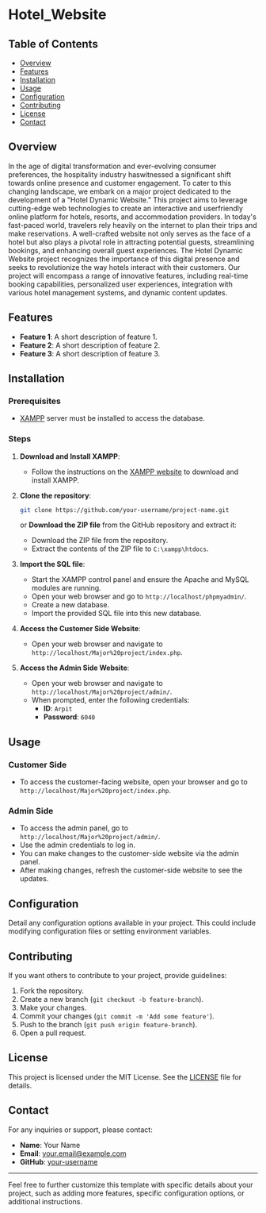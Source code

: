 # Hotel_Website

## Table of Contents
- [Overview](#overview)
- [Features](#features)
- [Installation](#installation)
- [Usage](#usage)
- [Configuration](#configuration)
- [Contributing](#contributing)
- [License](#license)
- [Contact](#contact)

## Overview
In the age of digital transformation and ever-evolving consumer preferences, the hospitality industry haswitnessed a significant shift towards online presence and customer engagement. To cater to this changing landscape, we embark on a major project dedicated to the development of a "Hotel Dynamic Website." This project aims to leverage cutting-edge web technologies to create an interactive and userfriendly online platform for hotels, resorts, and accommodation providers.
In today's fast-paced world, travelers rely heavily on the internet to plan their trips and make
reservations. A well-crafted website not only serves as the face of a hotel but also plays a pivotal role in
attracting potential guests, streamlining bookings, and enhancing overall guest experiences. The Hotel
Dynamic Website project recognizes the importance of this digital presence and seeks to revolutionize
the way hotels interact with their customers.
Our project will encompass a range of innovative features, including real-time booking capabilities,
personalized user experiences, integration with various hotel management systems, and dynamic content
updates.
 

## Features
- **Feature 1**: A short description of feature 1.
- **Feature 2**: A short description of feature 2.
- **Feature 3**: A short description of feature 3.

## Installation
### Prerequisites
- [XAMPP](https://www.apachefriends.org/index.html) server must be installed to access the database.

### Steps
1. **Download and Install XAMPP**: 
    - Follow the instructions on the [XAMPP website](https://www.apachefriends.org/index.html) to download and install XAMPP.
    
2. **Clone the repository**:
    ```bash
    git clone https://github.com/your-username/project-name.git
    ```
   or **Download the ZIP file** from the GitHub repository and extract it:
    - Download the ZIP file from the repository.
    - Extract the contents of the ZIP file to `C:\xampp\htdocs`.

3. **Import the SQL file**:
    - Start the XAMPP control panel and ensure the Apache and MySQL modules are running.
    - Open your web browser and go to `http://localhost/phpmyadmin/`.
    - Create a new database.
    - Import the provided SQL file into this new database.

4. **Access the Customer Side Website**:
    - Open your web browser and navigate to `http://localhost/Major%20project/index.php`.

5. **Access the Admin Side Website**:
    - Open your web browser and navigate to `http://localhost/Major%20project/admin/`.
    - When prompted, enter the following credentials:
        - **ID**: `Arpit`
        - **Password**: `6040`

## Usage
### Customer Side
- To access the customer-facing website, open your browser and go to `http://localhost/Major%20project/index.php`.

### Admin Side
- To access the admin panel, go to `http://localhost/Major%20project/admin/`.
- Use the admin credentials to log in.
- You can make changes to the customer-side website via the admin panel.
- After making changes, refresh the customer-side website to see the updates.

## Configuration
Detail any configuration options available in your project. This could include modifying configuration files or setting environment variables.

## Contributing
If you want others to contribute to your project, provide guidelines:
1. Fork the repository.
2. Create a new branch (`git checkout -b feature-branch`).
3. Make your changes.
4. Commit your changes (`git commit -m 'Add some feature'`).
5. Push to the branch (`git push origin feature-branch`).
6. Open a pull request.

## License
This project is licensed under the MIT License. See the [LICENSE](LICENSE) file for details.

## Contact
For any inquiries or support, please contact:
- **Name**: Your Name
- **Email**: your.email@example.com
- **GitHub**: [your-username](https://github.com/your-username)

---

Feel free to further customize this template with specific details about your project, such as adding more features, specific configuration options, or additional instructions.
